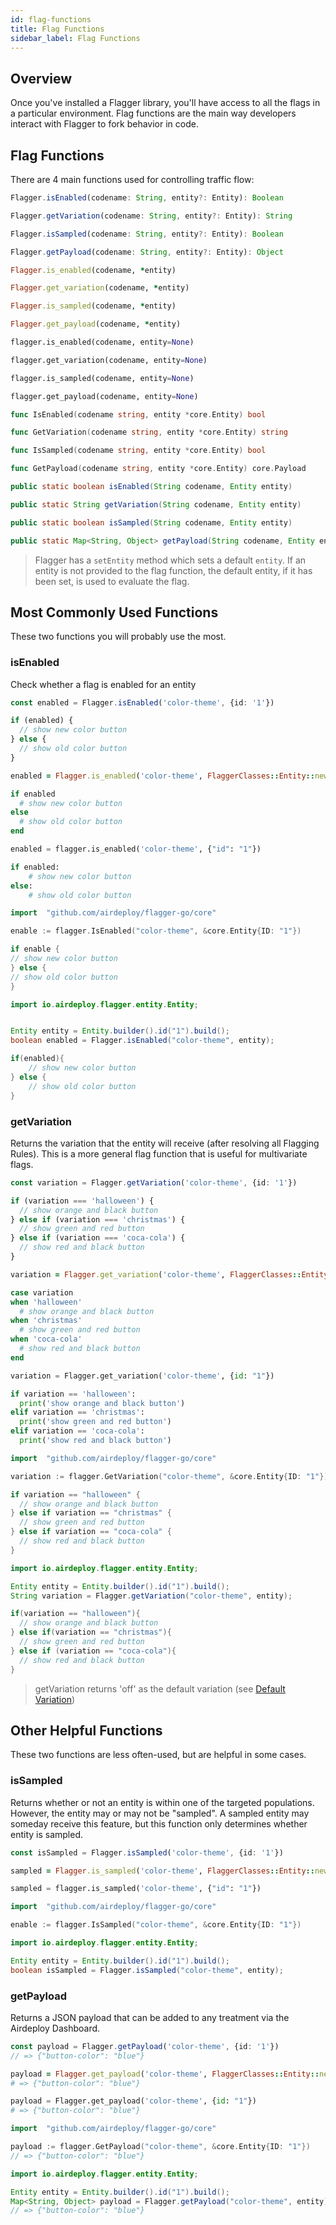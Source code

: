 ```yaml
---
id: flag-functions
title: Flag Functions
sidebar_label: Flag Functions
---
```


## Overview

Once you've installed a Flagger library, you'll have access to all the flags in a particular environment. Flag functions are the main way developers interact with Flagger to fork behavior in code.

## Flag Functions

There are 4 main functions used for controlling traffic flow:

<!--DOCUSAURUS_CODE_TABS-->
<!--Javascript-->

```javascript
Flagger.isEnabled(codename: String, entity?: Entity): Boolean

Flagger.getVariation(codename: String, entity?: Entity): String

Flagger.isSampled(codename: String, entity?: Entity): Boolean

Flagger.getPayload(codename: String, entity?: Entity): Object

```

<!--Ruby-->

```ruby
Flagger.is_enabled(codename, *entity)

Flagger.get_variation(codename, *entity)

Flagger.is_sampled(codename, *entity)

Flagger.get_payload(codename, *entity)
```

<!--Python-->

```python
flagger.is_enabled(codename, entity=None)

flagger.get_variation(codename, entity=None)

flagger.is_sampled(codename, entity=None)

flagger.get_payload(codename, entity=None)
```

<!--Go-->

```go
func IsEnabled(codename string, entity *core.Entity) bool

func GetVariation(codename string, entity *core.Entity) string

func IsSampled(codename string, entity *core.Entity) bool

func GetPayload(codename string, entity *core.Entity) core.Payload
```

<!--Java-->

```java
public static boolean isEnabled(String codename, Entity entity)

public static String getVariation(String codename, Entity entity)

public static boolean isSampled(String codename, Entity entity)

public static Map<String, Object> getPayload(String codename, Entity entity)
```

<!--END_DOCUSAURUS_CODE_TABS-->

> Flagger has a `setEntity` method which sets a default `entity`. If an entity is not provided to the flag function, the default entity, if it has been set, is used to evaluate the flag.

## Most Commonly Used Functions

These two functions you will probably use the most.

### isEnabled

Check whether a flag is enabled for an entity

<!--DOCUSAURUS_CODE_TABS-->
<!--Javascript-->

```typescript
const enabled = Flagger.isEnabled('color-theme', {id: '1'})

if (enabled) {
  // show new color button
} else {
  // show old color button
}
```

<!--Ruby-->

```ruby
enabled = Flagger.is_enabled('color-theme', FlaggerClasses::Entity::new("1"))

if enabled
  # show new color button
else
  # show old color button
end
```

<!--Python-->

```python
enabled = flagger.is_enabled('color-theme', {"id": "1"})

if enabled:
    # show new color button
else:
    # show old color button
```

<!--Go-->

```go
import 	"github.com/airdeploy/flagger-go/core"

enable := flagger.IsEnabled("color-theme", &core.Entity{ID: "1"})

if enable {
// show new color button
} else {
// show old color button
}
```

<!--Java-->

```java
import io.airdeploy.flagger.entity.Entity;


Entity entity = Entity.builder().id("1").build();
boolean enabled = Flagger.isEnabled("color-theme", entity);

if(enabled){
    // show new color button
} else {
    // show old color button
}
```

<!--END_DOCUSAURUS_CODE_TABS-->

### getVariation

Returns the variation that the entity will receive (after resolving all Flagging Rules).
This is a more general flag function that is useful for multivariate flags.

<!--DOCUSAURUS_CODE_TABS-->
<!--Javascript-->

```typescript
const variation = Flagger.getVariation('color-theme', {id: '1'})

if (variation === 'halloween') {
  // show orange and black button
} else if (variation === 'christmas') {
  // show green and red button
} else if (variation === 'coca-cola') {
  // show red and black button
}
```

<!--Ruby-->

```ruby
variation = Flagger.get_variation('color-theme', FlaggerClasses::Entity::new("1"))

case variation
when 'halloween'
  # show orange and black button
when 'christmas'
  # show green and red button
when 'coca-cola'
  # show red and black button
end
```

<!--Python-->

```python
variation = Flagger.get_variation('color-theme', {id: "1"})

if variation == 'halloween':
  print('show orange and black button')
elif variation == 'christmas':
  print('show green and red button')
elif variation == 'coca-cola':
  print('show red and black button')

```

<!--Go-->

```go
import 	"github.com/airdeploy/flagger-go/core"

variation := flagger.GetVariation("color-theme", &core.Entity{ID: "1"})

if variation == "halloween" {
  // show orange and black button
} else if variation == "christmas" {
  // show green and red button
} else if variation == "coca-cola" {
  // show red and black button
}
```

<!--Java-->

```java
import io.airdeploy.flagger.entity.Entity;

Entity entity = Entity.builder().id("1").build();
String variation = Flagger.getVariation("color-theme", entity);

if(variation == "halloween"){
  // show orange and black button
} else if(variation == "christmas"){
  // show green and red button
} else if (variation == "coca-cola"){
  // show red and black button
}
```

<!--END_DOCUSAURUS_CODE_TABS-->

> getVariation returns 'off' as the default variation (see [Default Variation](./default-variation.md))

## Other Helpful Functions

These two functions are less often-used, but are helpful in some cases.

### isSampled

Returns whether or not an entity is within one of the targeted populations.
However, the entity may or may not be "sampled". A sampled entity may someday receive this feature, but this function only determines whether entity is sampled.

<!--DOCUSAURUS_CODE_TABS-->
<!--Javascript-->

```typescript
const isSampled = Flagger.isSampled('color-theme', {id: '1'})
```

<!--Ruby-->

```ruby
sampled = Flagger.is_sampled('color-theme', FlaggerClasses::Entity::new("1"))
```

<!--Python-->

```python
sampled = flagger.is_sampled('color-theme', {"id": "1"})
```

<!--Go-->

```go
import 	"github.com/airdeploy/flagger-go/core"

enable := flagger.IsSampled("color-theme", &core.Entity{ID: "1"})
```

<!--Java-->

```java
import io.airdeploy.flagger.entity.Entity;

Entity entity = Entity.builder().id("1").build();
boolean isSampled = Flagger.isSampled("color-theme", entity);
```

<!--END_DOCUSAURUS_CODE_TABS-->

### getPayload

Returns a JSON payload that can be added to any treatment via the Airdeploy Dashboard.

<!--DOCUSAURUS_CODE_TABS-->
<!--Javascript-->

```typescript
const payload = Flagger.getPayload('color-theme', {id: '1'})
// => {"button-color": "blue"}
```

<!--Ruby-->

```ruby
payload = Flagger.get_payload('color-theme', FlaggerClasses::Entity::new("1"))
# => {"button-color": "blue"}
```

<!--Python-->

```python
payload = Flagger.get_payload('color-theme', {id: "1"})
# => {"button-color": "blue"}
```

<!--Go-->

```go
import 	"github.com/airdeploy/flagger-go/core"

payload := flagger.GetPayload("color-theme", &core.Entity{ID: "1"})
// => {"button-color": "blue"}
```

<!--Java-->

```java
import io.airdeploy.flagger.entity.Entity;

Entity entity = Entity.builder().id("1").build();
Map<String, Object> payload = Flagger.getPayload("color-theme", entity);
// => {"button-color": "blue"}
```

<!--END_DOCUSAURUS_CODE_TABS-->
